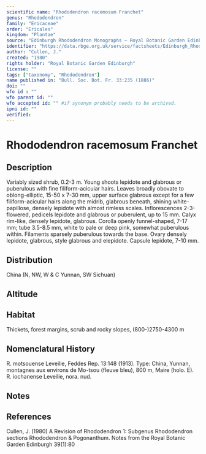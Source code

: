 ```yaml
---
scientific name: "Rhododendron racemosum Franchet"
genus: "Rhododendron"
family: "Ericaceae"
order: "Ericales"
kingdom: "Plantae"
source: "Edinburgh Rhododendron Monographs – Royal Botanic Garden Edinburgh"
identifier: "https://data.rbge.org.uk/service/factsheets/Edinburgh_Rhododendron_Monographs.xhtml"
author: "Cullen, J."
created: "1980"
rights holder: "Royal Botanic Garden Edinburgh"
license: ""
tags: ["taxonomy", "Rhododendron"]
name published in: "Bull. Soc. Bot. Fr. 33:235 (1886)"
doi: ""
wfo id : ""
wfo parent id: ""
wfo accepted id: "" #if synonym probably needs to be archived.                      
ipni id: ""
verified:
---
```


                       

# Rhododendron racemosum Franchet

## Description
Variably sized shrub, 0.2-3 m. Young shoots lepidote and glabrous or puberulous with fine filiform-acicuiar hairs. Leaves broadly obovate to oblong-elliptic, 15-50 x 7-30 mm, upper surface glabrous except for a few filiform-acicular hairs along the midrib, glabrous beneath, shining white-papillose, densely lepidote with almost rimless scales. Inflorescences 2-3-flowered, pedicels lepidote and glabrous or puberulent, up to 15 mm. Calyx rim-like, densely lepidote, glabrous. Corolla openly funnel-shaped, 7-17 mm; tube 3.5-8.5 mm, white to pale or deep pink, somewhat puberulous within. Filaments sparsely puberulous towards the base. Ovary densely lepidote, glabrous, style glabrous and elepidote. Capsule lepidote, 7-10 mm.

## Distribution
China (N, NW, W & C Yunnan, SW Sichuan)

## Altitude


## Habitat
Thickets, forest margins, scrub and rocky slopes, (800-)2750-4300 m

## Nomenclatural History
R. motsouense Leveilie, Feddes Rep. 13:148 (1913). Type: China, Yunnan, montagnes aux environs de Mo-tsou (fleuve bleu), 800 m, Maire (holo. E). R. iochanense Leveilie, nora. nud.
                       
## Notes


## References

Cullen, J. (1980) A Revision of Rhododendron 1: Subgenus Rhododendron sections Rhododendron & Pogonanthum. Notes from the Royal Botanic Garden Edinburgh 39(1):80
